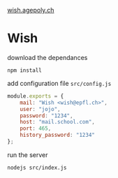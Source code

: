 [wish.agepoly.ch](https://wish.agepoly.ch/)

# Wish

download the dependances

    npm install

add configuration file `src/config.js`

```js
module.exports = {
    mail: "Wish <wish@epfl.ch>",
    user: "jojo",
    password: "1234",
    host: "mail.school.com",
    port: 465,
    history_password: "1234"
};
```

run the server

    nodejs src/index.js
